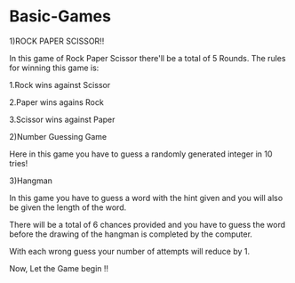 # Basic-Games
1)ROCK PAPER SCISSOR!!

In this game of Rock Paper Scissor there'll be a total of 5 Rounds. The rules for winning this game is:

   1.Rock wins against Scissor

   2.Paper wins agains Rock

   3.Scissor wins against Paper


2)Number Guessing Game

Here in this game you have to guess a randomly generated integer in 10 tries!


3)Hangman

In this game you have to guess a word with the hint given and you will also be given the length of the word.

There will be a total of 6 chances provided and you have to guess the word before the drawing of the hangman is completed by the computer.

With each wrong guess your number of attempts will reduce by 1.


Now, Let the Game begin !!
